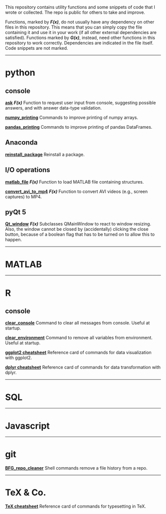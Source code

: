 This repository contains utility functions and some snippets of code that I wrote or collected. The repo is public for others to take and improve.

Functions, marked by _**F(x)**_, do not usually have any dependency on other files in this repository. This means that you can simply copy the file containing it and use it in your work (if all other external dependencies are satisfied). Functions marked by _**G(x)**_, instead, need other functions in this repository to work correctly. Dependencies are indicated in the file itself. Code snippets are not marked.

---

# python
## console
**[ask](python/console/ask.py)** _**F(x)**_ Function to request user input from console, suggesting possible answers, and with answer data-type validation.

**[numpy_printing](python/console/numpy_printing.py)** Commands to improve printing of numpy arrays.

**[pandas_printing](python/console/pandas_printing.py)** Commands to improve printing of pandas DataFrames.

## Anaconda
**[reinstall_package](python/anaconda/reinstall_package.txt)** Reinstall a package.



## I/O operations
**[matlab_file](python/IO_operations/matlab_file.py)** _**F(x)**_ Function to load MATLAB file containing structures.

**[convert_avi_to_mp4](python/IO_operations/convert_avi_to_mp4.py)** _**F(x)**_ Function to convert AVI videos (e.g., screen captures) to MP4.


## pyQt 5
**[Qt_window](python/pyQt/Qt_window.py)** _**F(x)**_ Subclasses QMainWindow to react to window resizing. Also, the window cannot be closed by (accidentally) clicking the close button, because of a boolean flag that has to be turned on to allow this to happen.


---

# MATLAB

---

# R
## console
**[clear_console](R/console/clear_console.txt)** Command to clear all messages from console. Useful at startup.

**[clear_environment](R/console/clear_environment.txt)** Command to remove all variables from environment. Useful at startup.

**[ggplot2 cheatsheet](reference_cards/ggplot2.pdf)** Reference card of commands for data visualization with ggplot2.

**[dplyr cheatsheet](reference_cards/dplyr.pdf)** Reference card of commands for data transformation with dplyr.



---
# SQL

---
# Javascript

---
# git
**[BFG_repo_cleaner](git/BFG_Repo_Cleaner.txt)** Shell commands remove a file history from a repo.

---
# TeX & Co.

**[TeX cheatsheet](reference_cards/TeX.pdf)** Reference card of commands for typesetting in TeX.
